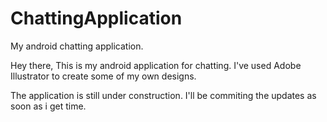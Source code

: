 # ChattingApplication
My android chatting application.

Hey there,
This is my android application for chatting.
I've used Adobe Illustrator to create some of my own designs.

The application is still under construction. I'll be commiting the updates as soon as i get time.
